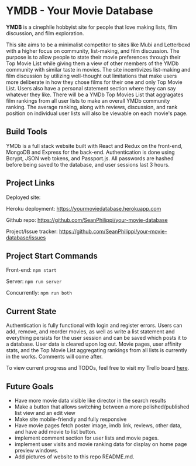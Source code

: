 # YMDB - Your Movie Database

**YMDB** is a cinephile hobbyist site for people that love making lists, film discussion, and film exploration.

This site aims to be a minimalist competitor to sites like Mubi and Letterboxd with a higher focus on community, list-making, and film discussion. The purpose is to allow people to state their movie preferences through their Top Movie List while giving them a view of other members of the YMDb community with similar taste in movies. The site incentivizes list-making and film discussion by utilizing well-thought out limitations that make users more deliberate in how they chose films for their one and only Top Movie List. Users also have a personal statement section where they can say whatever they like. There will be a YMDb Top Movies List that aggragates film rankings from all user lists to make an overall YMDb community ranking. The average ranking, along with reviews, discussion, and rank position on individual user lists will also be viewable on each movie's page.  

## Build Tools

YMDb is a full stack website built with React and Redux on the front-end, MongoDB and Express for the back-end.  Authentication is done using Bcrypt, JSON web tokens, and Passport.js.  All passwords are hashed before being saved to the database, and user sessions last 3 hours.  

## Project Links

Deployed site:

Heroku deployment: https://yourmoviedatabase.herokuapp.com

Github repo: https://github.com/SeanPhilippi/your-movie-database

Project/Issue tracker: https://github.com/SeanPhilippi/your-movie-database/issues

## Project Start Commands

Front-end: ```npm start```

Server: ```npm run server```

Concurrently: ```npm run both```

## Current State

Authentication is fully functional with login and register errors.  Users can add, remove, and reorder movies, as well as write a list statement and everything persists for the user session and can be saved which posts it to a database. User data is cleared upon log out.  Movie pages, user affinity stats, and the Top Movie List aggregating rankings from all lists is currently in the works.  Comments will come after. 

To view current progress and TODOs, feel free to visit my Trello board [here](https://trello.com/b/cQnlnnFP/ymdb).

## Future Goals

* Have more movie data visible like director in the search results
* Make a button that allows switching between a more polished/published list view and an edit view
* Make site mobile-friendly and fully responsive
* Have movie pages fetch poster image, imdb link, reviews, other data, and have add movie to list button.
* implement comment section for user lists and movie pages.
* implement user visits and movie ranking data for display on home page preview windows.
* Add pictures of website to this repo README.md.

<!-- ## Heroku DB Commands

Heroku db migration: ```heroku run knex migrate:latest```

Heroku db seed: ```heroku run knex seed:run``` -->

<!-- ## Website Screenshots

Home Page

<img src="/public/" alt="alt text" width="75%" height="75%">

Profile Page

<img src="/public/" alt="alt text" width="75%" height="75%">

<img src="/public/" alt="alt text" width="75%" height="75%">

<img src="/public/" alt="alt text" width="75%" height="75%">

Movie Page

<img src="/public/" alt="alt text" width="75%" height="75%">

Log in/Register Pages

<img src="/public/" alt="alt text" width="75%" height="75%">

<img src="/public/" alt="alt text" width="75%" height="75%"> -->
